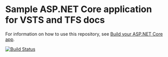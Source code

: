 # Sample ASP.NET Core application for VSTS and TFS docs

For information on how to use this repository, see [Build your ASP.NET Core app](https://docs.microsoft.com/en-us/vsts/build-release/apps/aspnet/build-aspnet-core).

[![Build Status](https://aarontaylor95.visualstudio.com/_apis/public/build/definitions/f71ef2f4-6bf1-405e-9e03-3744fb7facab/1/badge)](https://aarontaylor95.visualstudio.com/CI%20Test/_build/index?definitionId=1)
